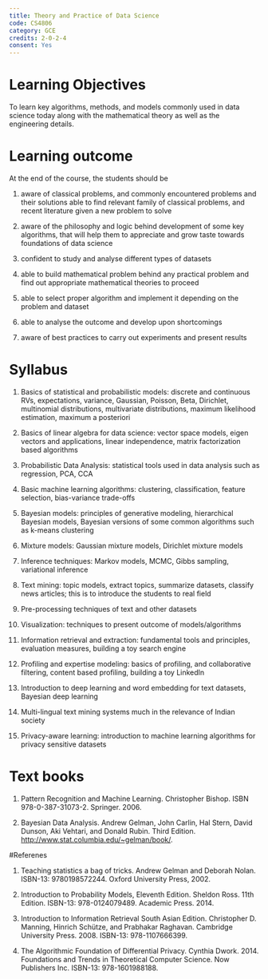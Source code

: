 ```yaml
---
title: Theory and Practice of Data Science
code: CS4806
category: GCE
credits: 2-0-2-4
consent: Yes
---
```

# Learning Objectives
To learn key algorithms, methods, and models commonly used in data science today along with the mathematical theory as well as the engineering details. 

# Learning outcome
At the end of the course, the students should be

1. aware of classical problems, and commonly encountered problems and their solutions
able to find relevant family of classical problems, and recent literature given a new problem to solve

2. aware of the philosophy and logic behind development of some key algorithms, that will help them to appreciate and grow taste towards foundations of data science

3. confident to study and analyse different types of datasets 

4. able to build mathematical problem behind any practical problem and find out appropriate mathematical theories to proceed

5. able to select proper algorithm and implement it depending on the problem and dataset

6. able to analyse the outcome and develop upon shortcomings

7. aware of best practices to carry out experiments and present results 

 
# Syllabus
1. Basics of statistical and probabilistic models: discrete and continuous RVs, expectations, variance, Gaussian, Poisson, Beta, Dirichlet, multinomial distributions, multivariate distributions, maximum likelihood estimation, maximum a posteriori 

2. Basics of linear algebra for data science: vector space models, eigen vectors and applications, linear independence, matrix factorization based algorithms  

3. Probabilistic Data Analysis: statistical tools used in data analysis such as regression, PCA, CCA

4. Basic machine learning algorithms: clustering, classification, feature selection, bias-variance trade-offs

5. Bayesian models: principles of generative modeling, hierarchical Bayesian models, Bayesian versions of some common algorithms such as k-means clustering

6. Mixture models: Gaussian mixture models, Dirichlet mixture models

7. Inference techniques: Markov models, MCMC, Gibbs sampling, variational inference

8. Text mining: topic models, extract topics, summarize datasets, classify news articles; this is to introduce the students to real field

9. Pre-processing techniques of text and other datasets

10. Visualization: techniques to present outcome of models/algorithms 

11. Information retrieval and extraction: fundamental tools and principles, evaluation measures, building a toy search engine

12. Profiling and expertise modeling: basics of profiling, and collaborative filtering, content based profiling, building a toy LinkedIn

13. Introduction to deep learning and word embedding for text datasets, Bayesian deep learning

14. Multi-lingual text mining systems much in the relevance of Indian society

15. Privacy-aware learning: introduction to machine learning algorithms for privacy sensitive datasets
 
# Text books
1. Pattern Recognition and Machine Learning. Christopher Bishop. ISBN 978-0-387-31073-2. Springer. 2006. 

2. Bayesian Data Analysis. Andrew Gelman, John Carlin, Hal Stern, David Dunson, Aki Vehtari, and Donald Rubin. Third Edition. http://www.stat.columbia.edu/~gelman/book/.

#Referenes
1. Teaching statistics a bag of tricks. Andrew Gelman and Deborah Nolan. ISBN-13: 9780198572244. Oxford University Press, 2002. 

2. Introduction to Probability Models, Eleventh Edition. Sheldon Ross. 11th Edition. ISBN-13: 978-0124079489. Academic Press. 2014.

3. Introduction to Information Retrieval South Asian Edition. Christopher D. Manning, Hinrich Schütze, and Prabhakar Raghavan. Cambridge University Press. 2008. ISBN-13: 978-1107666399.

4. The Algorithmic Foundation of Differential Privacy. Cynthia Dwork. 2014. Foundations and Trends in Theoretical Computer Science.  Now Publishers Inc. ISBN-13: 978-1601988188.
